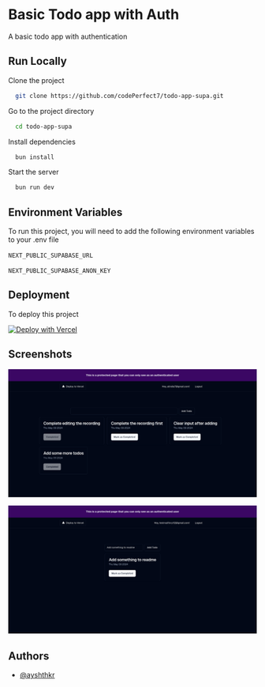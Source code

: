 
# Basic Todo app with Auth

A basic todo app with authentication


## Run Locally

Clone the project

```bash
  git clone https://github.com/codePerfect7/todo-app-supa.git
```

Go to the project directory

```bash
  cd todo-app-supa
```

Install dependencies

```bash
  bun install
```

Start the server

```bash
  bun run dev
```


## Environment Variables

To run this project, you will need to add the following environment variables to your .env file

`NEXT_PUBLIC_SUPABASE_URL`

`NEXT_PUBLIC_SUPABASE_ANON_KEY`


## Deployment

To deploy this project

[![Deploy with Vercel](https://vercel.com/button)](https://vercel.com/new/clone?repository-url=https%3A%2F%2Fgithub.com%2Fvercel%2Fnext.js%2Ftree%2Fcanary%2Fexamples%2Fwith-supabase&project-name=nextjs-with-supabase&repository-name=nextjs-with-supabase&demo-title=nextjs-with-supabase&demo-description=This%20starter%20configures%20Supabase%20Auth%20to%20use%20cookies%2C%20making%20the%20user's%20session%20available%20throughout%20the%20entire%20Next.js%20app%20-%20Client%20Components%2C%20Server%20Components%2C%20Route%20Handlers%2C%20Server%20Actions%20and%20Middleware.&demo-url=https%3A%2F%2Fdemo-nextjs-with-supabase.vercel.app%2F&external-id=https%3A%2F%2Fgithub.com%2Fvercel%2Fnext.js%2Ftree%2Fcanary%2Fexamples%2Fwith-supabase&demo-image=https%3A%2F%2Fdemo-nextjs-with-supabase.vercel.app%2Fopengraph-image.png&integration-ids=oac_VqOgBHqhEoFTPzGkPd7L0iH6)


## Screenshots

![App Screenshot 1](https://raw.githubusercontent.com/codePerfect7/todo-app-supa/main/public/1.png)

![App Screenshot 2](https://raw.githubusercontent.com/codePerfect7/todo-app-supa/main/public/2.png)

## Authors

- [@ayshthkr](https://www.github.com/ayshthkr)

